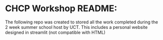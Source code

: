 # CHCP Workshop README:
The following repo was created to stored all the work completed during the 2 week summer school host by UCT. This includes a personal website designed in streamlit (not compatible with HTML)
